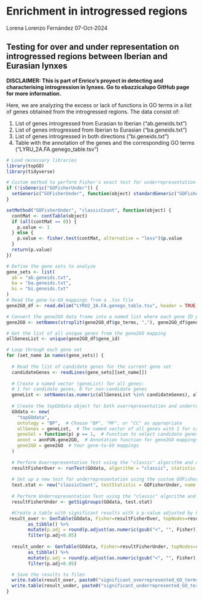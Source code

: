 Enrichment in introgressed regions
================
Lorena Lorenzo Fernández
07-Oct-2024

## Testing for over and under representation on introgressed regions between Iberian and Eurasian lynxes

**DISCLAIMER: This is part of Enrico’s proyect in detecting and
characterising introgression in lynxes. Go to ebazzicalupo GitHub page
for more information.**

Here, we are analyzing the excess or lack of functions in GO terms in a
list of genes obtained from the introgressed regions. The data consist
of:

1.  List of genes introgressed from Eurasian to Iberian
    (“ab.geneids.txt”)
2.  List of genes introgressed from Iberian to Eurasian
    (“ba.geneids.txt”)
3.  List of genes introgressed in both directions (“bi.geneids.txt”)
4.  Table with the annotation of the genes and the corresponding GO
    terms (“LYRU_2A.FA.genego_table.tsv”)

``` r
# Load necessary libraries
library(topGO)
library(tidyverse)
```

``` r
# Custom method to perform Fisher's exact test for underrepresentation (less frequent GO terms)
if (!isGeneric("GOFisherUnder")) {
  setGeneric("GOFisherUnder", function(object) standardGeneric("GOFisherUnder"))
}

setMethod("GOFisherUnder", "classicCount", function(object) {
  contMat <- contTable(object)
  if (all(contMat == 0)) {
    p.value <- 1
  } else {
    p.value <- fisher.test(contMat, alternative = "less")$p.value
  }
  return(p.value)
})
```

``` r
# Define the gene sets to analyze
gene_sets <- list(
  ab = "ab.geneids.txt",
  ba = "ba.geneids.txt",
  bi = "bi.geneids.txt"
)
# Read the gene-to-GO mappings from a .tsv file
gene2GO_df <- read.delim("LYRU2_2A.FA.genego_table.tsv", header = TRUE, sep = "\t")

# Convert the gene2GO data frame into a named list where each gene ID points to a vector of GO terms
gene2GO <- setNames(strsplit(gene2GO_df$go_terms, ","), gene2GO_df$gene_id)

# Get the list of all unique genes from the gene2GO mapping
allGenesList <- unique(gene2GO_df$gene_id)

# Loop through each gene set
for (set_name in names(gene_sets)) {
  
  # Read the list of candidate genes for the current gene set
  candidateGenes <- readLines(gene_sets[[set_name]])
  
  # Create a named vector (geneList) for all genes:
  # 1 for candidate genes, 0 for non-candidate genes
  geneList <- setNames(as.numeric(allGenesList %in% candidateGenes), allGenesList)
  
  # Create the topGOdata object for both overrepresentation and underrepresentation tests
  GOdata <- new(
    "topGOdata",
    ontology = "BP",  # Choose "BP", "MF", or "CC" as appropriate
    allGenes = geneList,  # The named vector of all genes with 1 for candidates, 0 for non-candidates
    geneSel = function(p) p == 1,  # Function to select candidate genes (where p == 1)
    annot = annFUN.gene2GO,  # Annotation function for gene2GO mappings
    gene2GO = gene2GO  # Your gene-to-GO mappings
  )
  
  # Perform Overrepresentation Test using the "classic" algorithm and default Fisher's exact test
  resultFisherOver <- runTest(GOdata, algorithm = "classic", statistic = "fisher")
  
  # Set up a new test for underrepresentation using the custom GOFisherUnder function
  test.stat <- new("classicCount", testStatistic = GOFisherUnder, name = "Fisher's exact test for underrepresentation")
  
  # Perform Underrepresentation Test using the "classic" algorithm and custom GOFisherUnder function
  resultFisherUnder <- getSigGroups(GOdata, test.stat)

  #Create a table with significant results with a p-value adjusted by FDR.
 result_over <- GenTable(GOdata, Fisher=resultFisherOver, topNodes=resultFisherOver@geneData[2], numChar=1000) %>% 
        as_tibble() %>% 
        mutate(p.adj = round(p.adjust(as.numeric(gsub("<", "", Fisher)), method="BH"), 15)) %>%
        filter(p.adj<0.05) 
 
  result_under <- GenTable(GOdata, Fisher=resultFisherUnder, topNodes=resultFisherUnder@geneData[2], numChar=1000) %>% 
        as_tibble() %>% 
        mutate(p.adj = round(p.adjust(as.numeric(gsub("<", "", Fisher)), method="BH"), 15)) %>%
        filter(p.adj<0.05) 

  # Save the results to files
  write.table(result_over, paste0("significant_overrepresented_GO_terms_", set_name, ".tsv"), sep = "\t", quote = FALSE, row.names = FALSE)
  write.table(result_under, paste0("significant_underrepresented_GO_terms_", set_name, ".tsv"), sep = "\t", quote = FALSE, row.names = FALSE)
}
```
